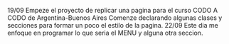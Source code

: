 19/09 Empeze el proyecto de replicar una pagina para el curso CODO A CODO de Argentina-Buenos Aires
Comenze declarando algunas clases y secciones para formar un poco el estilo de la pagina.
22/09 Este dia me enfoque en programar lo que seria el MENU y alguna otra seccion.